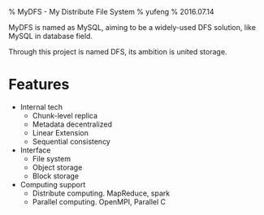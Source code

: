 % MyDFS - My Distribute File System
% yufeng
% 2016.07.14

MyDFS is named as MySQL, aiming to be a widely-used DFS solution, like MySQL in database field.

Through this project is named DFS, its ambition is united storage.

# Features #

- Internal tech
  - Chunk-level replica
  - Metadata decentralized
  - Linear Extension
  - Sequential consistency
- Interface
  - File system
  - Object storage
  - Block storage
- Computing support
  - Distribute computing. MapReduce, spark
  - Parallel computing. OpenMPI, Parallel C
